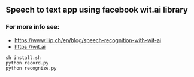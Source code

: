 ## Speech to text app using facebook wit.ai library
### For more info see: 
- https://www.liip.ch/en/blog/speech-recognition-with-wit-ai
- https://wit.ai

```
sh install.sh
python record.py
python recognize.py
```
